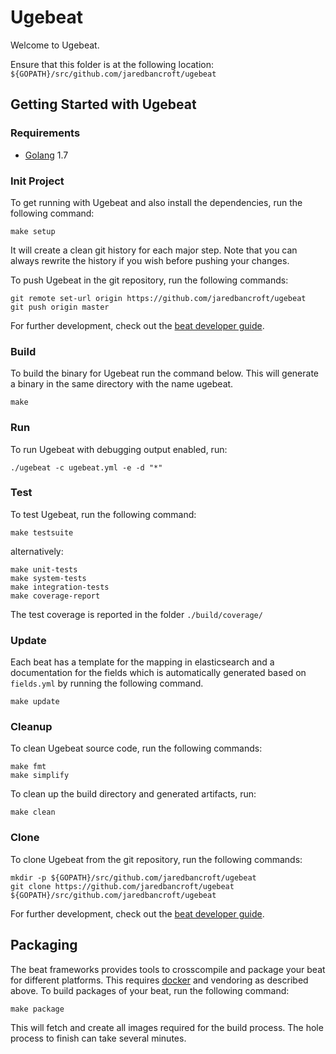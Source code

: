 # Ugebeat

Welcome to Ugebeat.

Ensure that this folder is at the following location:
`${GOPATH}/src/github.com/jaredbancroft/ugebeat`

## Getting Started with Ugebeat

### Requirements

* [Golang](https://golang.org/dl/) 1.7

### Init Project
To get running with Ugebeat and also install the
dependencies, run the following command:

```
make setup
```

It will create a clean git history for each major step. Note that you can always rewrite the history if you wish before pushing your changes.

To push Ugebeat in the git repository, run the following commands:

```
git remote set-url origin https://github.com/jaredbancroft/ugebeat
git push origin master
```

For further development, check out the [beat developer guide](https://www.elastic.co/guide/en/beats/libbeat/current/new-beat.html).

### Build

To build the binary for Ugebeat run the command below. This will generate a binary
in the same directory with the name ugebeat.

```
make
```


### Run

To run Ugebeat with debugging output enabled, run:

```
./ugebeat -c ugebeat.yml -e -d "*"
```


### Test

To test Ugebeat, run the following command:

```
make testsuite
```

alternatively:
```
make unit-tests
make system-tests
make integration-tests
make coverage-report
```

The test coverage is reported in the folder `./build/coverage/`

### Update

Each beat has a template for the mapping in elasticsearch and a documentation for the fields
which is automatically generated based on `fields.yml` by running the following command.

```
make update
```


### Cleanup

To clean  Ugebeat source code, run the following commands:

```
make fmt
make simplify
```

To clean up the build directory and generated artifacts, run:

```
make clean
```


### Clone

To clone Ugebeat from the git repository, run the following commands:

```
mkdir -p ${GOPATH}/src/github.com/jaredbancroft/ugebeat
git clone https://github.com/jaredbancroft/ugebeat ${GOPATH}/src/github.com/jaredbancroft/ugebeat
```


For further development, check out the [beat developer guide](https://www.elastic.co/guide/en/beats/libbeat/current/new-beat.html).


## Packaging

The beat frameworks provides tools to crosscompile and package your beat for different platforms. This requires [docker](https://www.docker.com/) and vendoring as described above. To build packages of your beat, run the following command:

```
make package
```

This will fetch and create all images required for the build process. The hole process to finish can take several minutes.
